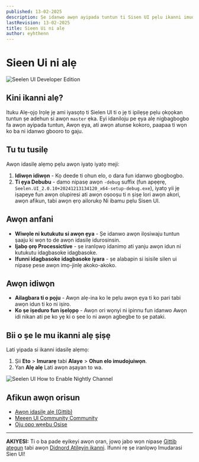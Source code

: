 ```yaml
---
published: 13-02-2025
description: Ṣe idanwo awọn ayipada tuntun ti Sisen UI pẹlu ikanni imudojuiwọn alẹ alẹ!
lastRevision: 13-02-2025
title: Sieen Ui ni alẹ
author: eyhthenn
---
```


# Sieen Ui ni alẹ

![Seelen UI Developer Edition](https://github.com/user-attachments/assets/76634b49-7b09-4ef2-9643-e93542309f5d)

## Kini ikanni alẹ?

Ituku Alẹ-ọjọ Irọlẹ jẹ ami iyasọtọ ti Sielen UI ti o jẹ ti ipilẹṣẹ pẹlu ọkọọkan
tuntun ṣe adehun si awọn `master` ẹka. Eyi idaniloju pe ẹya alẹ nigbagbogbo fa
awọn ayipada tuntun, Awọn ẹya, ati awọn atunse kokoro, paapaa ti wọn ko ba ni
idanwo gbooro to gaju.

## Tu tu tusilẹ

Awọn idasilẹ alẹmọ pẹlu awọn iyatọ iyatọ meji:

1. **Idiwọn idiwọn** - Kọ deede ti ohun elo, o dara fun idanwo gbogbogbo.
2. **Ti ẹya Debubu** - damo nipasẹ awọn `-debug` suffix (fun apẹẹrẹ,
   `Seelen.UI_2.0.10+20241213134120_x64-setup-debug.exe`), iyatọ yii jẹ iṣapeye
   fun awọn olupiresi ati awọn oṣooṣu ti n ṣiṣẹ lori awọn akori, awọn afikun,
   tabi awọn ẹrọ ailorukọ Ni ibamu pẹlu Sisen UI.

## Awọn anfani

- **Wiwọle ni kutukutu si awọn ẹya** - Ṣe idanwo awọn ilọsiwaju tuntun ṣaaju ki
  wọn to de awọn idasilẹ idurosinsin.
- **Ijabọ ọrọ Processictive** - ṣe iranlọwọ idanimọ ati yanju awọn idun ni
  kutukutu idagbasoke idagbasoke.
- **Ifunni idagbasoke idagbasoke iyara** - ṣe alabapin si isisile silen ui
  nipasẹ pese awọn imọ-jinlẹ akoko-akoko.

## Awọn idiwọn

- **Ailagbara ti o pọju** - Awọn alẹ-ina ko le pẹlu awọn ẹya ti ko pari tabi
  awọn idun ti ko ni iṣiro.
- **Ko ṣe iṣeduro fun iṣelọpọ** - Awọn ori wọnyi ni ipinnu fun idanwo Awọn idi
  nikan ati pe ko yẹ ki o ṣee lo ni awọn agbegbe to ṣe pataki.

## Bii o ṣe le mu ikanni alẹ ṣiṣẹ

Lati yipada si ikanni idasilẹ alẹmọ:

1. Ṣii **Eto** > **Imurarẹ** tabi **Alaye** > **Ohun elo imudojuiwọn**.
2. Yan **Alẹ alẹ** Lati awọn aṣayan to wa.

![Seelen UI How to Enable Nightly Channel](https://github.com/user-attachments/assets/ae88aeac-98cc-4424-a9e7-fb59740b694e)

## Afikun awọn orisun

- [Awọn idasilẹ alẹ (Gittib)](https://github.com/eythaann/Seelen-UI/releases/tag/nightly)
- [Meeen UI Community Community](https://discord.gg/ABfASx5ZAJ)
- [Oju opo wẹẹbu Osise](https://seelen.io)

---

**AKIYESI:** Ti o ba pade eyikeyi awọn ọran, jọwọ jabo wọn nipasẹ
[Gittib ategun](https://github.com/eythaann/Seelen-UI/issues) tabi awọn
[Didnord Atilẹyin ikanni](https://discord.gg/ABfASx5ZAJ). Ifunni rẹ ṣe iranlọwọ
Imudarasi Sien UI!
